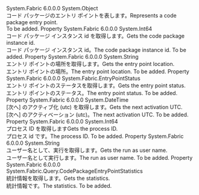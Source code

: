 <Type Name="CodePackageEntryPoint" FullName="System.Fabric.Query.CodePackageEntryPoint">
  <TypeSignature Language="C#" Value="public sealed class CodePackageEntryPoint" />
  <TypeSignature Language="ILAsm" Value=".class public auto ansi sealed beforefieldinit CodePackageEntryPoint extends System.Object" />
  <TypeSignature Language="DocId" Value="T:System.Fabric.Query.CodePackageEntryPoint" />
  <TypeSignature Language="VB.NET" Value="Public NotInheritable Class CodePackageEntryPoint" />
  <TypeSignature Language="F#" Value="type CodePackageEntryPoint = class" />
  <AssemblyInfo>
    <AssemblyName>System.Fabric</AssemblyName>
    <AssemblyVersion>6.0.0.0</AssemblyVersion>
  </AssemblyInfo>
  <Base>
    <BaseTypeName>System.Object</BaseTypeName>
  </Base>
  <Interfaces />
  <Docs>
    <summary>
      <para><span data-ttu-id="fd7e7-101">コード パッケージのエントリ ポイントを表します。</span><span class="sxs-lookup"><span data-stu-id="fd7e7-101">Represents a code package entry point.</span></span></para>
    </summary>
    <remarks>To be added.</remarks>
  </Docs>
  <Members>
    <Member MemberName="CodePackageInstanceId">
      <MemberSignature Language="C#" Value="public long CodePackageInstanceId { get; }" />
      <MemberSignature Language="ILAsm" Value=".property instance int64 CodePackageInstanceId" />
      <MemberSignature Language="DocId" Value="P:System.Fabric.Query.CodePackageEntryPoint.CodePackageInstanceId" />
      <MemberSignature Language="VB.NET" Value="Public ReadOnly Property CodePackageInstanceId As Long" />
      <MemberSignature Language="F#" Value="member this.CodePackageInstanceId : int64" Usage="System.Fabric.Query.CodePackageEntryPoint.CodePackageInstanceId" />
      <MemberType>Property</MemberType>
      <AssemblyInfo>
        <AssemblyName>System.Fabric</AssemblyName>
        <AssemblyVersion>6.0.0.0</AssemblyVersion>
      </AssemblyInfo>
      <ReturnValue>
        <ReturnType>System.Int64</ReturnType>
      </ReturnValue>
      <Docs>
        <summary>
          <para>
            <span data-ttu-id="fd7e7-102">コード パッケージ インスタンス id を取得します。</span><span class="sxs-lookup"><span data-stu-id="fd7e7-102">Gets the code package instance id.</span></span>
            </para>
        </summary>
        <value>
          <para><span data-ttu-id="fd7e7-103">コード パッケージ インスタンス id。</span><span class="sxs-lookup"><span data-stu-id="fd7e7-103">The code package instance id.</span></span></para>
        </value>
        <remarks>To be added.</remarks>
      </Docs>
    </Member>
    <Member MemberName="EntryPointLocation">
      <MemberSignature Language="C#" Value="public string EntryPointLocation { get; }" />
      <MemberSignature Language="ILAsm" Value=".property instance string EntryPointLocation" />
      <MemberSignature Language="DocId" Value="P:System.Fabric.Query.CodePackageEntryPoint.EntryPointLocation" />
      <MemberSignature Language="VB.NET" Value="Public ReadOnly Property EntryPointLocation As String" />
      <MemberSignature Language="F#" Value="member this.EntryPointLocation : string" Usage="System.Fabric.Query.CodePackageEntryPoint.EntryPointLocation" />
      <MemberType>Property</MemberType>
      <AssemblyInfo>
        <AssemblyName>System.Fabric</AssemblyName>
        <AssemblyVersion>6.0.0.0</AssemblyVersion>
      </AssemblyInfo>
      <ReturnValue>
        <ReturnType>System.String</ReturnType>
      </ReturnValue>
      <Docs>
        <summary>
          <para><span data-ttu-id="fd7e7-104">エントリ ポイントの場所を取得します。</span><span class="sxs-lookup"><span data-stu-id="fd7e7-104">Gets the entry point location.</span></span></para>
        </summary>
        <value>
          <para><span data-ttu-id="fd7e7-105">エントリ ポイントの場所。</span><span class="sxs-lookup"><span data-stu-id="fd7e7-105">The entry point location.</span></span></para>
        </value>
        <remarks>To be added.</remarks>
      </Docs>
    </Member>
    <Member MemberName="EntryPointStatus">
      <MemberSignature Language="C#" Value="public System.Fabric.EntryPointStatus EntryPointStatus { get; }" />
      <MemberSignature Language="ILAsm" Value=".property instance valuetype System.Fabric.EntryPointStatus EntryPointStatus" />
      <MemberSignature Language="DocId" Value="P:System.Fabric.Query.CodePackageEntryPoint.EntryPointStatus" />
      <MemberSignature Language="VB.NET" Value="Public ReadOnly Property EntryPointStatus As EntryPointStatus" />
      <MemberSignature Language="F#" Value="member this.EntryPointStatus : System.Fabric.EntryPointStatus" Usage="System.Fabric.Query.CodePackageEntryPoint.EntryPointStatus" />
      <MemberType>Property</MemberType>
      <AssemblyInfo>
        <AssemblyName>System.Fabric</AssemblyName>
        <AssemblyVersion>6.0.0.0</AssemblyVersion>
      </AssemblyInfo>
      <ReturnValue>
        <ReturnType>System.Fabric.EntryPointStatus</ReturnType>
      </ReturnValue>
      <Docs>
        <summary>
          <para><span data-ttu-id="fd7e7-106">エントリ ポイントのステータスを取得します。</span><span class="sxs-lookup"><span data-stu-id="fd7e7-106">Gets the entry point status.</span></span></para>
        </summary>
        <value>
          <para><span data-ttu-id="fd7e7-107">エントリ ポイントのステータス。</span><span class="sxs-lookup"><span data-stu-id="fd7e7-107">The entry point status.</span></span></para>
        </value>
        <remarks>To be added.</remarks>
      </Docs>
    </Member>
    <Member MemberName="NextActivationUtc">
      <MemberSignature Language="C#" Value="public DateTime NextActivationUtc { get; }" />
      <MemberSignature Language="ILAsm" Value=".property instance valuetype System.DateTime NextActivationUtc" />
      <MemberSignature Language="DocId" Value="P:System.Fabric.Query.CodePackageEntryPoint.NextActivationUtc" />
      <MemberSignature Language="VB.NET" Value="Public ReadOnly Property NextActivationUtc As DateTime" />
      <MemberSignature Language="F#" Value="member this.NextActivationUtc : DateTime" Usage="System.Fabric.Query.CodePackageEntryPoint.NextActivationUtc" />
      <MemberType>Property</MemberType>
      <AssemblyInfo>
        <AssemblyName>System.Fabric</AssemblyName>
        <AssemblyVersion>6.0.0.0</AssemblyVersion>
      </AssemblyInfo>
      <ReturnValue>
        <ReturnType>System.DateTime</ReturnType>
      </ReturnValue>
      <Docs>
        <summary>
          <para><span data-ttu-id="fd7e7-108">[次へ] のアクティブ化 (utc) を取得します。</span><span class="sxs-lookup"><span data-stu-id="fd7e7-108">Gets the next activation UTC.</span></span></para>
        </summary>
        <value>
          <para><span data-ttu-id="fd7e7-109">[次へ] のアクティベーション (utc)。</span><span class="sxs-lookup"><span data-stu-id="fd7e7-109">The next activation UTC.</span></span></para>
        </value>
        <remarks>To be added.</remarks>
      </Docs>
    </Member>
    <Member MemberName="ProcessId">
      <MemberSignature Language="C#" Value="public long ProcessId { get; }" />
      <MemberSignature Language="ILAsm" Value=".property instance int64 ProcessId" />
      <MemberSignature Language="DocId" Value="P:System.Fabric.Query.CodePackageEntryPoint.ProcessId" />
      <MemberSignature Language="VB.NET" Value="Public ReadOnly Property ProcessId As Long" />
      <MemberSignature Language="F#" Value="member this.ProcessId : int64" Usage="System.Fabric.Query.CodePackageEntryPoint.ProcessId" />
      <MemberType>Property</MemberType>
      <AssemblyInfo>
        <AssemblyName>System.Fabric</AssemblyName>
        <AssemblyVersion>6.0.0.0</AssemblyVersion>
      </AssemblyInfo>
      <ReturnValue>
        <ReturnType>System.Int64</ReturnType>
      </ReturnValue>
      <Docs>
        <summary>
          <para><span data-ttu-id="fd7e7-110">プロセス ID を取得します</span><span class="sxs-lookup"><span data-stu-id="fd7e7-110">Gets the process ID.</span></span></para>
        </summary>
        <value>
          <para><span data-ttu-id="fd7e7-111">プロセス id です。</span><span class="sxs-lookup"><span data-stu-id="fd7e7-111">The process ID.</span></span></para>
        </value>
        <remarks>To be added.</remarks>
      </Docs>
    </Member>
    <Member MemberName="RunAsUserName">
      <MemberSignature Language="C#" Value="public string RunAsUserName { get; }" />
      <MemberSignature Language="ILAsm" Value=".property instance string RunAsUserName" />
      <MemberSignature Language="DocId" Value="P:System.Fabric.Query.CodePackageEntryPoint.RunAsUserName" />
      <MemberSignature Language="VB.NET" Value="Public ReadOnly Property RunAsUserName As String" />
      <MemberSignature Language="F#" Value="member this.RunAsUserName : string" Usage="System.Fabric.Query.CodePackageEntryPoint.RunAsUserName" />
      <MemberType>Property</MemberType>
      <AssemblyInfo>
        <AssemblyName>System.Fabric</AssemblyName>
        <AssemblyVersion>6.0.0.0</AssemblyVersion>
      </AssemblyInfo>
      <ReturnValue>
        <ReturnType>System.String</ReturnType>
      </ReturnValue>
      <Docs>
        <summary>
          <para><span data-ttu-id="fd7e7-112">ユーザー名として、実行を取得します。</span><span class="sxs-lookup"><span data-stu-id="fd7e7-112">Gets the run as user name.</span></span></para>
        </summary>
        <value>
          <para><span data-ttu-id="fd7e7-113">ユーザー名として実行します。</span><span class="sxs-lookup"><span data-stu-id="fd7e7-113">The run as user name.</span></span></para>
        </value>
        <remarks>To be added.</remarks>
      </Docs>
    </Member>
    <Member MemberName="Statistics">
      <MemberSignature Language="C#" Value="public System.Fabric.Query.CodePackageEntryPointStatistics Statistics { get; }" />
      <MemberSignature Language="ILAsm" Value=".property instance class System.Fabric.Query.CodePackageEntryPointStatistics Statistics" />
      <MemberSignature Language="DocId" Value="P:System.Fabric.Query.CodePackageEntryPoint.Statistics" />
      <MemberSignature Language="VB.NET" Value="Public ReadOnly Property Statistics As CodePackageEntryPointStatistics" />
      <MemberSignature Language="F#" Value="member this.Statistics : System.Fabric.Query.CodePackageEntryPointStatistics" Usage="System.Fabric.Query.CodePackageEntryPoint.Statistics" />
      <MemberType>Property</MemberType>
      <AssemblyInfo>
        <AssemblyName>System.Fabric</AssemblyName>
        <AssemblyVersion>6.0.0.0</AssemblyVersion>
      </AssemblyInfo>
      <ReturnValue>
        <ReturnType>System.Fabric.Query.CodePackageEntryPointStatistics</ReturnType>
      </ReturnValue>
      <Docs>
        <summary>
          <para><span data-ttu-id="fd7e7-114">統計情報を取得します。</span><span class="sxs-lookup"><span data-stu-id="fd7e7-114">Gets the statistics.</span></span></para>
        </summary>
        <value>
          <para><span data-ttu-id="fd7e7-115">統計情報です。</span><span class="sxs-lookup"><span data-stu-id="fd7e7-115">The statistics.</span></span></para>
        </value>
        <remarks>To be added.</remarks>
      </Docs>
    </Member>
  </Members>
</Type>